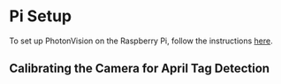 # Pi Setup
To set up PhotonVision on the Raspberry Pi, follow the instructions [here](https://docs.photonvision.org/en/latest/docs/getting-started/raspberry-pi.html).

## Calibrating the Camera for April Tag Detection
